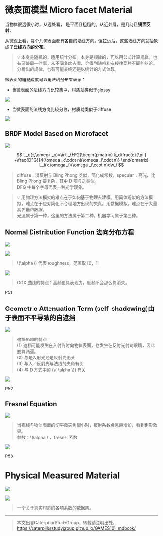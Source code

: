 # 微表面模型 Micro facet Material  

当物体很远很小时，从远处看， 是平面且粗糙的。从近处看，是几何且**镜面反射**。

从微观上看，每个几何表面都有各自的法线方向。但拉远后，这些法线方向就抽象成了**法线方向的分布**。  

> &#x1F4A1; 本身是随机的，适用统计分布。本身是规律的，可以用公式计算规律。也有可能同一件事，从不同角度去看，会得到随机和有规律两种不同的结论。分析出的规律，也有可能最终还是以统计的方式体现。  

微表面的粗糙成度可以用法线分布来表示：

- 当微表面的法线方向比较集中，材质就类似于glossy

![](../assets/152.PNG)

- 当微表面的法线方向比较分散，材质就类似于diffuse

![](../assets/153.PNG)

## BRDF Model Based on Microfacet

![](../assets/69-49-1.png)   

$$
L_o(x,\omega _o)=\int _{H^2}\begin{pmatrix}  
  k_d\frac{c}{\pi } +\frac{DFG}{4(\omega _o\cdot n)(\omega _i\cdot n)}
\end{pmatrix} L_i(x,\omega _i)(\omega _i\cdot n)dw_i
$$

> diffuse：漫反射与 Bling Phong 类似，简化成常数。specular：高光，比 Bling Phong 要复杂，其中 D 项与之类似。      
DFG 中每个字母代表一种光学现象。  

> &#x1F4A1; 用物理方法模拟的难点在于如何基于物理去建模。用简体近似的方法模拟，难点在于应对简化不合理地方出现的失真。用数据模拟，难点在于大量高质量的数据。  
> 光追属于第一种，这里的方法属于第二种，机器学习属于第三种。  

## Normal Distribution Function 法向分布方程     

![](../assets/69-50-1.png)   

![](../assets/69-50-2.png)   

> \\(\alpha \\) 代表 roughness，范围取 [0，1]    

![](../assets/69-50-3.png)   

> GGX 曲线的特点：高频更具表现力，低频不会那么快消失。    

P51   
## Geometric Attenuation Term (self-shadowing)由于表面不平导致的自遮挡

![](../assets/69-51-3.png)   

> 遮挡影响的特点：    
(1) 遮挡可能发生在入射光射向物体表面，也发生在反射光射向眼睛，因此要算两遍。   
(2) 与是入射光还是反射光无关    
(3) 与入／反射光与法线的夹角有关    
(4) 与 D 方式中的 (\\( \alpha \\)) 有关    

![](../assets/69-51-2.png)   


P52   
## Fresnel Equation

![](../assets/69-52-2.png)   

> 当视线与物体表面的切平面夹角很小时，反射系数会急巨增加，看到倒影效果。    
参数：\\(\alpha \\)，fresnel 系数    

![](../assets/69-52-3.png)   

P53   
# Physical Measured Material

![](../assets/69-53-1.png)   

![](../assets/69-53-2.png)   

> 一个关于真实材质的各项系数的数据集。    


------------------------------

> 本文出自CaterpillarStudyGroup，转载请注明出处。  
> https://caterpillarstudygroup.github.io/GAMES101_mdbook/